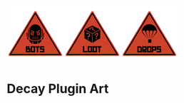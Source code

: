 <img src="https://raw.githubusercontent.com/decaydev/art/master/plugins/bots.png" width=128><img src="https://raw.githubusercontent.com/decaydev/art/master/plugins/loot.png" width=128><img src="https://raw.githubusercontent.com/decaydev/art/master/plugins/drops.png" width=128>

# Decay Plugin Art
